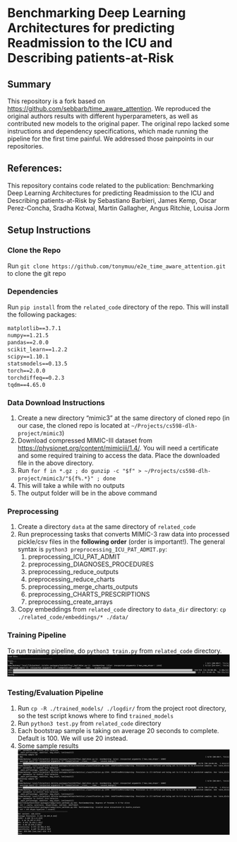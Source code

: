 # Benchmarking Deep Learning Architectures for predicting Readmission to the ICU and Describing patients-at-Risk

## Summary
This repository is a fork based on https://github.com/sebbarb/time_aware_attention. We reproduced the original authors results with different hyperparameters, as well as contributed new models to the original paper. The original repo lacked some instructions and dependency specifications, which made running the pipeline for the first time painful. We addressed those painpoints in our repositories. 

## References:

This repository contains code related to the publication: Benchmarking Deep Learning Architectures for predicting Readmission to the ICU and Describing patients-at-Risk by Sebastiano Barbieri, James Kemp, Oscar Perez-Concha, Sradha Kotwal, Martin Gallagher, Angus Ritchie, Louisa Jorm

## Setup Instructions

### Clone the Repo
Run `git clone https://github.com/tonymuu/e2e_time_aware_attention.git` to clone the git repo

### Dependencies
Run `pip install` from the `related_code` directory of the repo. This will install the following packages:
```
matplotlib==3.7.1
numpy==1.21.5
pandas==2.0.0
scikit_learn==1.2.2
scipy==1.10.1
statsmodels==0.13.5
torch==2.0.0
torchdiffeq==0.2.3
tqdm==4.65.0
```

### Data Download Instructions
1. Create a new directory “mimic3” at the same directory of cloned repo (in our case, the cloned repo is located at `~/Projects/cs598-dlh-project/mimic3`)
2. Download compressed MIMIC-III dataset from https://physionet.org/content/mimiciii/1.4/. You will need a certificate and some required training to access the data. Place the downloaded file in the above directory.
2. Run `for f in *.gz ; do gunzip -c "$f" > ~/Projects/cs598-dlh-project/mimic3/"${f%.*}" ; done`
3. This will take a while with no outputs 
4. The output folder will be in the above command

### Preprocessing
1. Create a directory `data` at the same directory of `related_code`
2. Run preprocessing tasks that converts MIMIC-3 raw data into processed pickle/csv files in the **following order** (order is important!). The general syntax is `python3 preprocessing_ICU_PAT_ADMIT.py`:
    1. preprocessing_ICU_PAT_ADMIT
    2. preprocessing_DIAGNOSES_PROCEDURES
    3. preprocessing_reduce_outputs
    4. preprocessing_reduce_charts
    5. preprocessing_merge_charts_outputs
    6. preprocessing_CHARTS_PRESCRIPTIONS
    7. preprocessing_create_arrays
3. Copy embeddings from `related_code` directory to `data_dir` directory: `cp ./related_code/embeddings/* ./data/`

### Training Pipeline
To run training pipeline, do `python3 train.py` from `related_code` directory. 
    ![Training Pipeline](/images/train.png)

### Testing/Evaluation Pipeline
1. Run `cp -R ./trained_models/ ./logdir/` from the project root directory, so the test script knows where to find `trained_models`
2. Run `python3 test.py` from `related_code` directory 
3. Each bootstrap sample is taking on average 20 seconds to complete. Default is 100. We will use 20 instead.
4. Some sample results
    ![Testing Pipeline](/images/test.png)


